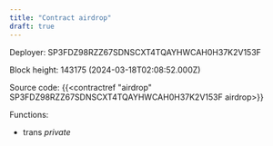 ```yaml
---
title: "Contract airdrop"
draft: true
---
```

Deployer: SP3FDZ98RZZ67SDNSCXT4TQAYHWCAH0H37K2V153F


 



Block height: 143175 (2024-03-18T02:08:52.000Z)

Source code: {{<contractref "airdrop" SP3FDZ98RZZ67SDNSCXT4TQAYHWCAH0H37K2V153F airdrop>}}

Functions:

* trans _private_

